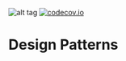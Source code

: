 ![alt tag](https://travis-ci.org/heidiks/java-design-patterns.svg?branch=master)
[![codecov.io](https://codecov.io/github/heidiks/java-design-patterns/coverage.svg?branch=master)](https://codecov.io/github/heidiks/java-design-patterns?branch=master)
# Design Patterns